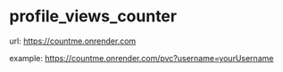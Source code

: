 # profile_views_counter

url: https://countme.onrender.com

example: https://countme.onrender.com/pvc?username=yourUsername
[](https://countme.onrender.com/pvcb?username=pvc_repo)
